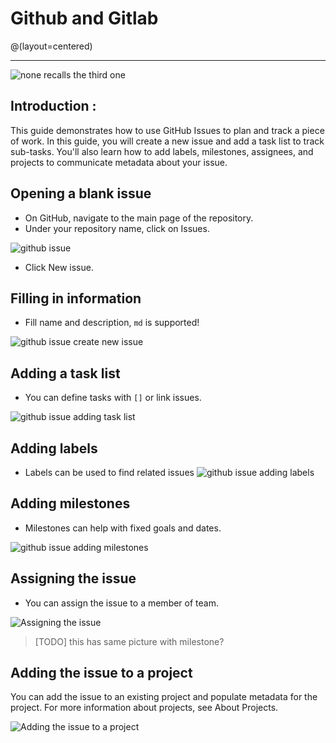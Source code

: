 <!-- githubissue.md -->
# Github and Gitlab
@(layout=centered)

---

![none recalls the third one](memes/github.png)


## Introduction :
This guide demonstrates how to use GitHub Issues to plan and track a piece of work. In this guide, you will create a new issue and add a task list to track sub-tasks. You'll also learn how to add labels, milestones, assignees, and projects to communicate metadata about your issue.

## Opening a blank issue
- On GitHub, navigate to the main page of the repository.
- Under your repository name, click on Issues.

![github issue](github/new.webp)

- Click New issue.

## Filling in information
- Fill name and description, `md` is supported!

![github issue create new issue](github/body.webp)

## Adding a task list
- You can define tasks with `[]` or link issues.

![github issue adding task list](github/tasklist.webp)

## Adding labels
- Labels can be used to find related issues
![github issue adding labels](github/label.webp)

## Adding milestones
- Milestones can help with fixed goals and dates.

![github issue adding milestones](github/milestone.webp)

## Assigning the issue
- You can assign the issue to a member of team.

![Assigning the issue](github/milestone.webp)

> [TODO]
> this has same picture with milestone?

## Adding the issue to a project
You can add the issue to an existing project and populate metadata for the project. For more information about projects, see About Projects.


![Adding the issue to a project](github/project.webp)

<!--
TODO
what i gona add later ;

. link an issue to a commit
. fixing an issue by using fixes phrase
. or manulay .with close issue section
. assigning closed issues to your id
 -->


